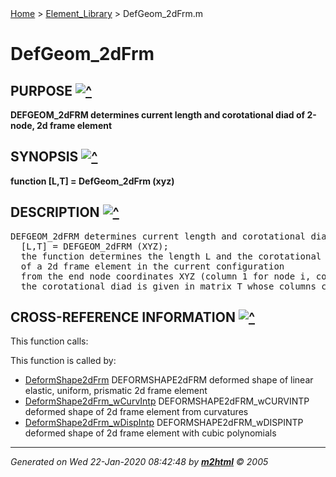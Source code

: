 <!DOCTYPE HTML PUBLIC "-//W3C//DTD HTML 4.01 Transitional//EN"
                "http://www.w3.org/TR/REC-html40/loose.dtd">
<html>

<body>
<a name="_top"></a>
<div><a href="../FEDEASLab/">Home</a> &gt;  <a href="FEDEASLab/">Element_Library</a> &gt; DefGeom_2dFrm.m</div>

<!--<table width="100%"><tr><td align="left"><a href="../FEDEASLab/"><img alt="<" border="0" src="../left.png">&nbsp;Master index</a></td>
<td align="right"><a href="FEDEASLab/">Index for Element_Library&nbsp;<img alt=">" border="0" src="../right.png"></a></td></tr></table>-->

<h1>DefGeom_2dFrm
</h1>

<h2><a name="_name"></a>PURPOSE <a href="#_top"><img alt="^" border="0" src="../up.png"></a></h2>
<div class="box"><strong>DEFGEOM_2dFRM determines current length and corotational diad of 2-node, 2d frame element</strong></div>

<h2><a name="_synopsis"></a>SYNOPSIS <a href="#_top"><img alt="^" border="0" src="../up.png"></a></h2>
<div class="box"><strong>function [L,T] = DefGeom_2dFrm (xyz) </strong></div>

<h2><a name="_description"></a>DESCRIPTION <a href="#_top"><img alt="^" border="0" src="../up.png"></a></h2>
<div class="fragment"><pre >DEFGEOM_2dFRM determines current length and corotational diad of 2-node, 2d frame element
  [L,T] = DEFGEOM_2dFRM (XYZ);
  the function determines the length L and the corotational diad T
  of a 2d frame element in the current configuration
  from the end node coordinates XYZ (column 1 for node i, column 2 for node j);
  the corotational diad is given in matrix T whose columns correspond to axes x and y, resp.</pre></div>

<!-- crossreference -->
<h2><a name="_cross"></a>CROSS-REFERENCE INFORMATION <a href="#_top"><img alt="^" border="0" src="../up.png"></a></h2>
This function calls:
<ul style="list-style-image:url(../matlabicon.gif)">
</ul>
This function is called by:
<ul style="list-style-image:url(../matlabicon.gif)">
<li><a href="DeformShape2dFrm/" class="code" title="function [XYd,xyd] = DeformShape2dFrm (xyz,ElemData,u,v,MAGF,nsub)">DeformShape2dFrm</a>	DEFORMSHAPE2dFRM deformed shape of linear elastic, uniform, prismatic 2d frame element</li><li><a href="DeformShape2dFrm_wCurvIntp/" class="code" title="function [XYd,xyd] = DeformShape2dFrm_wCurvIntp (xyz,ElemData,u,EPost,MAGF,nsub)">DeformShape2dFrm_wCurvIntp</a>	DEFORMSHAPE2dFRM_wCURVINTP deformed shape of 2d frame element from curvatures</li><li><a href="DeformShape2dFrm_wDispIntp/" class="code" title="function [XYd,xyd] = DeformShape2dFrm_wDispIntp (xyz,ElemData,u,v,MAGF,nsub)">DeformShape2dFrm_wDispIntp</a>	DEFORMSHAPE2dFRM_wDISPINTP deformed shape of 2d frame element with cubic polynomials</li></ul>
<!-- crossreference -->




<hr><address>Generated on Wed 22-Jan-2020 08:42:48 by <strong><a href="http://www.artefact.tk/software/matlab/m2html/" title="Matlab Documentation in HTML">m2html</a></strong> &copy; 2005</address>
</body>
</html>